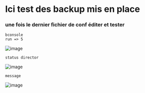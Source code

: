 # Ici test des backup mis en place

### une fois le dernier fichier de conf éditer et tester 
    bconsole 
    run => 5
  ![image](https://github.com/user-attachments/assets/e79288b4-a0ef-4d55-9b54-bf7cbae94515)


    status director
![image](https://github.com/user-attachments/assets/9f96537e-cd4c-4b70-95a6-d2c1abd098e7)



    message

   ![image](https://github.com/user-attachments/assets/c64e0737-6fd0-498a-806b-10b109bae10a)

